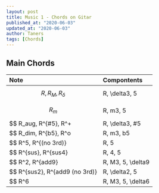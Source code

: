 ```yaml
---
layout: post
title: Music 1 - Chords on Gitar
published_at: "2020-06-03"
updated_at: "2020-06-03"
author: Taners
tags: [Chords]
---
```


## Main Chords

Note | Compontents
:-|:-
$$ R, R_M, R_\delta $$ | R, \delta3, 5
$$ R_m $$ | R, m3, 5
$$ R_aug, R^{#5}, R^+ | R, \delta3, #5
$$ R_dim, R^{b5}, R^o | R, m3, b5
$$ R^5, R^{(no 3rd)} | R, 5
$$ R^{sus}, R^{sus4} | R, 4, 5
$$ R^2, R^{add9} | R, M3, 5, \delta9
$$ R^{sus2}, R^{add9 (no 3rd)} | R, \delta2, 5
$$ R^6 | R, M3, 5, \delta6